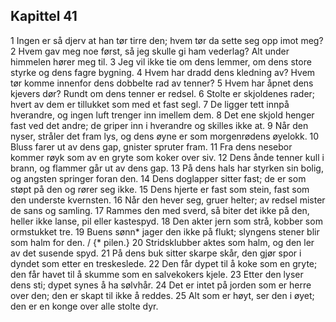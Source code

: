 ## Kapittel 41

1 Ingen er så djerv at han tør tirre den; hvem tør da sette seg opp imot meg?
2 Hvem gav meg noe først, så jeg skulle gi ham vederlag? Alt under himmelen hører meg til.
3 Jeg vil ikke tie om dens lemmer, om dens store styrke og dens fagre bygning.
4 Hvem har dradd dens kledning av? Hvem tør komme innenfor dens dobbelte rad av tenner?
5 Hvem har åpnet dens kjevers dør? Rundt om dens tenner er redsel.
6 Stolte er skjoldenes rader; hvert av dem er tillukket som med et fast segl.
7 De ligger tett innpå hverandre, og ingen luft trenger inn imellem dem.
8 Det ene skjold henger fast ved det andre; de griper inn i hverandre og skilles ikke at.
9 Når den nyser, stråler det fram lys, og dens øyne er som morgenrødens øyelokk.
10 Bluss farer ut av dens gap, gnister spruter fram.
11 Fra dens nesebor kommer røyk som av en gryte som koker over siv.
12 Dens ånde tenner kull i brann, og flammer går ut av dens gap.
13 På dens hals har styrken sin bolig, og angsten springer foran den.
14 Dens doglapper sitter fast; de er som støpt på den og rører seg ikke.
15 Dens hjerte er fast som stein, fast som den underste kvernsten.
16 Når den hever seg, gruer helter; av redsel mister de sans og samling.
17 Rammes den med sverd, så biter det ikke på den, heller ikke lanse, pil eller kastespyd.
18 Den akter jern som strå, kobber som ormstukket tre.
19 Buens sønn* jager den ikke på flukt; slyngens stener blir som halm for den. / {* pilen.}
20 Stridsklubber aktes som halm, og den ler av det susende spyd.
21 På dens buk sitter skarpe skår, den gjør spor i dyndet som etter en treskeslede.
22 Den får dypet til å koke som en gryte; den får havet til å skumme som en salvekokers kjele.
23 Etter den lyser dens sti; dypet synes å ha sølvhår.
24 Det er intet på jorden som er herre over den; den er skapt til ikke å reddes.
25 Alt som er høyt, ser den i øyet; den er en konge over alle stolte dyr.
